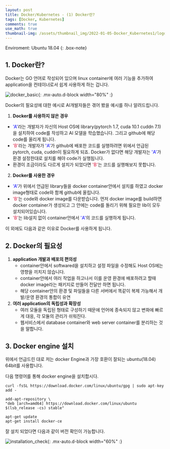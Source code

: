 ```yaml
---
layout: post
title: Docker/Kubernetes - (1) Docker란?
tags: [Docker, Kubernetes]
comments: true
use_math: true
thumbnail-img: /assets/thumbnail_img/2022-01-05-Docker_Kubernetes1/logo.png
---
```


Enviroment: Ubuntu 18.04 
{: .box-note}
## 1. Docker란?
Docker는 GO 언어로 작성되어 있으며 linux container에 여러 기능을 추가하여 application을 컨테이너로서 쉽게 사용하게 하는 겁니다.

![docker_basic](https://da2so.github.io/assets/post_img/2022-01-05-Docker_Kubernetes1/1.png){: .mx-auto.d-block width="80%" :}

Docker의 필요성에 대한 예시로 AI개발자들은 겪어 봤을 예시를 하나 알려드립니다.

1. **Docker를 사용하지 않은 경우**
- <span style="color:#0000ff">'A'</span>라는 개발자가 자신의 Host OS에 library(pytorch 1.7, cuda 10.1 cuddn 7.1)을 설치하여 code를 작성하고 AI 모델을 학습했습니다. 그리고 github에 해당 code를 올리게 됩니다. 
- <span style="color:Crimson">'B'</span>라는 개발자가 <span style="color:#0000ff">'A'</span>가 github에 배포한 코드를 실행하려면 위에서 언급된 pytorch, cuda, cuddn이 필요하게 되죠. Docker가 없다면 해당 개발자는 <span style="color:#0000ff">'A'</span>가 환경 설정한대로 설치를 해야 code가 실행됩니다.
- 환경이 조금이라도 다르게 설치가 되었다면 <span style="color:Crimson">'B'</span>는 코드를 실행해보지 못합니다.

2. **Docker를 사용한 경우** 
- <span style="color:#0000ff">'A'</span>가 위에서 언급된 library들을 docker container안에서 설치를 하였고 docker image형태로 code와 함께 github에 올립니다.
- <span style="color:Crimson">'B'</span>는 code와 docker image를 다운받습니다. 먼저 docker image를 build하면 docker container가 생성되고 그 안에는 code를 돌리기 위해 필요한 lib이 모두 설치되어있습니다.
- <span style="color:Crimson">'B'</span>는 lib설치 없이 container안에서 <span style="color:#0000ff">'A'</span>의 코드를 실행하게 됩니다.

이 외에도 다음과 같은 이유로 Docker를 사용하게 됩니다.

## 2. Docker의 필요성

1. **application 개발과 배포의 편의성**
	- container안에서 softwared을 설치하고 설정 파일을 수정해도 Host OS에는 영향을 끼치지 않습니다.
	- container안에서 여러 작업을 하고나서 이를 운영 환경에 배포하려고 할때 docker image라는 패키지로 만들어 전달만 하면 됩니다.
	- 해당 container안의 환경 및 파일들을 다른 서버에서 똑같이 복제 가능해서 개발/운영 환경의 통합이 유연
2. **여러 application의 독립성과 확장성**
	- 여러 모듈을 독립된 형태로 구성하기 때문에 언어에 종속되지 않고 변화에 빠르게 대응, 각 모듈의 관리가 쉬워진다.
	- 웹서비스에서 database container와 web server container를 분리하는 것을 말합니다.

## 3. Docker engine 설치

위에서 언급드린 대로 저는 docker Engine과 가장 호환이 잘되는 ubuntu(18.04) 64bit를 사용합니다.

다음 명령어를 통해 docker engine을 설치합시다.

```
curl -fsSL https://download.docker.com/linux/ubuntu/gpg | sudo apt-key add -

add-apt-repository \
"deb [arch=amd64] https://download.docker.com/linux/ubuntu $(lsb_release -cs) stable"

apt-get update
apt-get install docker-ce
```

잘 설치 되었다면 다음과 같이 버전 확인이 가능합니다.

![installation_check](https://da2so.github.io/assets/post_img/2022-01-05-Docker_Kubernetes1/2.png){: .mx-auto.d-block width="60%" :}

